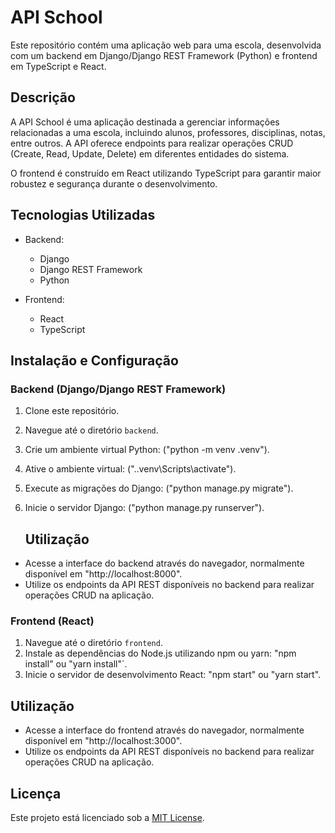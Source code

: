 # API School

Este repositório contém uma aplicação web para uma escola, desenvolvida com um backend em Django/Django REST Framework (Python) e frontend em TypeScript e React.

## Descrição

A API School é uma aplicação destinada a gerenciar informações relacionadas a uma escola, incluindo alunos, professores, disciplinas, notas, entre outros. A API oferece endpoints para realizar operações CRUD (Create, Read, Update, Delete) em diferentes entidades do sistema.

O frontend é construído em React utilizando TypeScript para garantir maior robustez e segurança durante o desenvolvimento.

## Tecnologias Utilizadas

- Backend:
  - Django
  - Django REST Framework
  - Python
  
- Frontend:
  - React
  - TypeScript

## Instalação e Configuração

### Backend (Django/Django REST Framework)

1. Clone este repositório.
2. Navegue até o diretório `backend`.
3. Crie um ambiente virtual Python: ("python -m venv .venv").
4. Ative o ambiente virtual: (".\.venv\Scripts\activate").
5. Execute as migrações do Django: ("python manage.py migrate").
6. Inicie o servidor Django: ("python manage.py runserver").

   ## Utilização

- Acesse a interface do backend através do navegador, normalmente disponível em "http://localhost:8000".
- Utilize os endpoints da API REST disponíveis no backend para realizar operações CRUD na aplicação.

### Frontend (React)

1. Navegue até o diretório `frontend`.
2. Instale as dependências do Node.js utilizando npm ou yarn: "npm install" ou "yarn install"`.
3. Inicie o servidor de desenvolvimento React: "npm start" ou "yarn start".

## Utilização

- Acesse a interface do frontend através do navegador, normalmente disponível em "http://localhost:3000".
- Utilize os endpoints da API REST disponíveis no backend para realizar operações CRUD na aplicação.

## Licença

Este projeto está licenciado sob a [MIT License](LICENSE).
